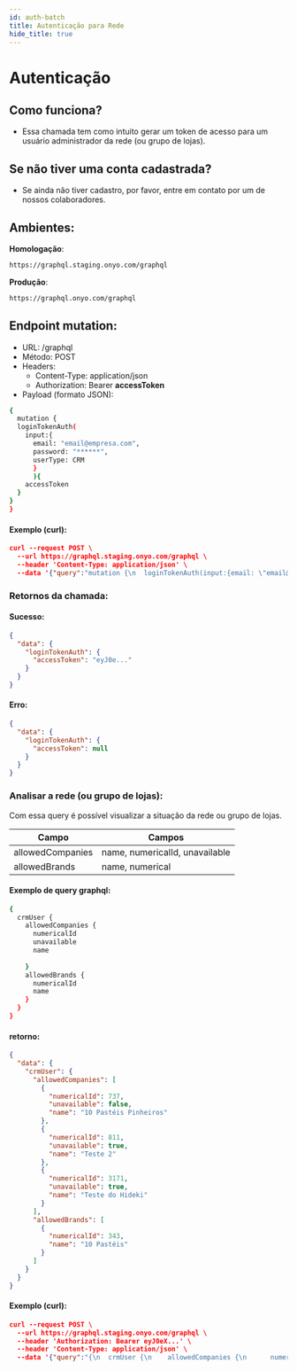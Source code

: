 ```yaml
---
id: auth-batch
title: Autenticação para Rede
hide_title: true
---
```


# Autenticação

## Como funciona?

- Essa chamada tem como intuito gerar um token de acesso para um usuário administrador da rede (ou grupo de lojas).

## Se não tiver uma conta cadastrada?

- Se ainda não tiver cadastro, por favor, entre em contato por um de nossos colaboradores.


## Ambientes:

**Homologação**:
```bash
https://graphql.staging.onyo.com/graphql
```

**Produção**:
```bash
https://graphql.onyo.com/graphql
```

## Endpoint mutation:

- URL: /graphql
- Método: POST
- Headers:
  - Content-Type: application/json
  - Authorization: Bearer **accessToken**
- Payload (formato JSON):

```bash
{
  mutation {
  loginTokenAuth(
    input:{
      email: "email@empresa.com", 
      password: "******", 
      userType: CRM
      }
      ){
    accessToken
  }
}
}
```

#### Exemplo (curl):

```json
curl --request POST \
  --url https://graphql.staging.onyo.com/graphql \
  --header 'Content-Type: application/json' \
  --data '{"query":"mutation {\n  loginTokenAuth(input:{email: \"email@empresa.com\", password: \"******\", userType: CRM}){\n    accessToken\n  }\n}"}'
```

### Retornos da chamada:

#### Sucesso:

```json
{
  "data": {
    "loginTokenAuth": {
      "accessToken": "eyJ0e..."
    }
  }
}
```

#### Erro:
```json
{
  "data": {
    "loginTokenAuth": {
      "accessToken": null
    }
  }
}
```

### Analisar a rede (ou grupo de lojas):

Com essa query é possível visualizar a situação da rede ou grupo de lojas.

| **Campo** | **Campos**            |  
| --------- | ------------------- | 
| allowedCompanies |  name, numericalId, unavailable |
| allowedBrands | name, numerical


#### Exemplo de query graphql:
```bash
{
  crmUser {
    allowedCompanies {
      numericalId
      unavailable
      name
      
    }
    allowedBrands {
      numericalId
      name
    }
  }
}
```
#### retorno:

```json
{
  "data": {
    "crmUser": {
      "allowedCompanies": [
        {
          "numericalId": 737,
          "unavailable": false,
          "name": "10 Pastéis Pinheiros"
        },
        {
          "numericalId": 811,
          "unavailable": true,
          "name": "Teste 2"
        },
        {
          "numericalId": 3171,
          "unavailable": true,
          "name": "Teste do Hideki"
        }
      ],
      "allowedBrands": [
        {
          "numericalId": 343,
          "name": "10 Pastéis"
        }
      ]
    }
  }
}
```

#### Exemplo (curl):
```json
curl --request POST \
  --url https://graphql.staging.onyo.com/graphql \
  --header 'Authorization: Bearer eyJ0eX...' \
  --header 'Content-Type: application/json' \
  --data '{"query":"{\n  crmUser {\n    allowedCompanies {\n      numericalId\n      unavailable\n      name\n      \n    }\n    allowedBrands {\n      numericalId\n      name\n    }\n  }\n}\n"}'
```